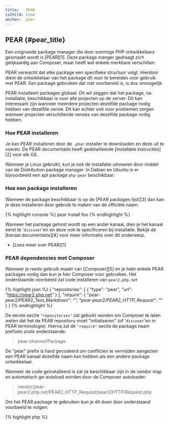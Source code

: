 ```yaml
---
title:   PEAR
isChild: true
anchor:  pear
---
```


## PEAR {#pear_title}

Een volgroeide package manager die door sommige PHP ontwikkelaars gesmaakt wordt is [PEAR][1].
Deze package manger gedraagt zich gelijkaardig aan Composer, maar heeft wel enkele merkbare verschillen.

PEAR verwacht dat elke package een specifieke structuur volgt. Hierdoor dient de ontwikkelaar 
van het package dit voor te bereiden voor gebruik met PEAR.
Een package gebruiken dat niet voorbereid is, is dus onmogelijk.

PEAR installeert packages globaal. Dit wil zeggen dat het package, na installatie, beschikbaar is
voor alle projecten op de server.
Dit kan interessant zijn wanneer meerdere projecten dezelfde package nodig hebben van dezelfde versie. Dit kan echter ook voor problemen zorgen wanneer projecten verschillende versies van dezelfde package nodig hebben.

### Hoe PEAR installeren

Je kan PEAR installeren door de `.phar` installer te downloaden en deze uit te voeren.
De PEAR documentatie heeft gedetailleerde [installatie instructies][2] voor elk OS.

Wanneer je Linux gebruikt, kun je ook de installatie uitvoeren door middel van de Distribution package manager. In Debian en Ubuntu is er bijvoorbeeld een apt package `php-pear` beschikbaar.

### Hoe een package installeren

Wanneer de package beschikbaar is op de [PEAR packages lijst][3] dan kan je deze installeren door gebruik te maken van de officiële naam:

{% highlight console %}
pear install foo
{% endhighlight %}

Wanneer het package gehost wordt op een ander kanaal, dien je het kanaal eerst te '`discover`'en en deze ook te specificeren bij installatie.
Bekijk de [kanaal documentatie][4] voor meer informatie over dit onderwerp.

* [Lees meer over PEAR][1]

### PEAR dependencies met Composer

Wanneer je reeds gebruik maakt van [Composer][5] en je hebt enkele PEAR packages nodig dan kun je hier Composer voor gebruiken.
Het onderstaande voorbeeld zal code installeren van `pear2.php.net`

{% highlight json %}
{
    "repositories": [
        {
            "type": "pear",
            "url": "https://pear2.php.net"
        }
    ],
    "require": {
        "pear-pear2/PEAR2_Text_Markdown": "*",
        "pear-pear2/PEAR2_HTTP_Request": "*"
    }
}
{% endhighlight %}

De eerste sectie `"repositories"` zal gebuikt worden om Composer te laten weten dat het de PEAR repository moet "initialiseren" (of '`discover`'en in PEAR terminologie).
Hierna zal de `"require"` sectie de package naam prefixen zoals onderstaande:

> pear-channel/Package

De "pear" prefix is hard gecodeerd om conflicten te vermijden aangezien een PEAR kanaal dezelfde naam kan hebben als een andere package ontwikkelaar.

Wanneer de code geïnstalleerd is zal ze beschikbaar zijn in de vendor map en automatisch ge-autoload worden door de Composer autoloader:

> vendor/pear-pear2.php.net/PEAR2_HTTP_Request/pear2/HTTP/Request.php

Om het PEAR package te gebruiken kun je dit doen door onderstaand voorbeeld te volgen:

{% highlight php %}
<?php
$request = new pear2\HTTP\Request();
{% endhighlight %}

* [Lees meer over PEAR in combinatie met Composer][6]


[1]: https://pear.php.net/
[2]: https://pear.php.net/manual/installation.getting.php
[3]: https://pear.php.net/packages.php
[4]: https://pear.php.net/manual/guide.users.commandline.channels.php
[5]: /#composer_and_packagist
[6]: https://getcomposer.org/doc/05-repositories.md#pear
